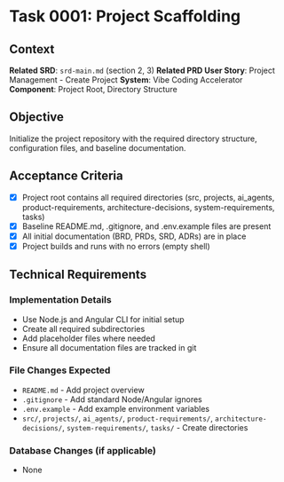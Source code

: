 # Task 0001: Project Scaffolding

## Context
**Related SRD**: `srd-main.md` (section 2, 3)
**Related PRD User Story**: Project Management - Create Project
**System**: Vibe Coding Accelerator
**Component**: Project Root, Directory Structure

## Objective
Initialize the project repository with the required directory structure, configuration files, and baseline documentation.

## Acceptance Criteria
- [x] Project root contains all required directories (src, projects, ai_agents, product-requirements, architecture-decisions, system-requirements, tasks)
- [x] Baseline README.md, .gitignore, and .env.example files are present
- [x] All initial documentation (BRD, PRDs, SRD, ADRs) are in place
- [x] Project builds and runs with no errors (empty shell)

## Technical Requirements
### Implementation Details
- Use Node.js and Angular CLI for initial setup
- Create all required subdirectories
- Add placeholder files where needed
- Ensure all documentation files are tracked in git

### File Changes Expected
- `README.md` - Add project overview
- `.gitignore` - Add standard Node/Angular ignores
- `.env.example` - Add example environment variables
- `src/`, `projects/`, `ai_agents/`, `product-requirements/`, `architecture-decisions/`, `system-requirements/`, `tasks/` - Create directories

### Database Changes (if applicable)
- None
